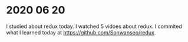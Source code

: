 # 2020 06 20

I studied about redux today.
I watched 5 vidoes about redux.
I commited what I learned today at https://github.com/Sonwanseo/redux.
